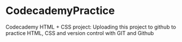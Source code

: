 # CodecademyPractice
Codecademy HTML + CSS project:
Uploading this project to github to practice HTML, CSS and version control with GIT and Github
